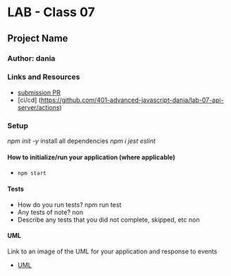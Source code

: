 # LAB - Class 07

## Project Name

### Author: dania

### Links and Resources

- [submission PR](https://github.com/401-advanced-javascript-dania/lab-07-api-server/pull/1)
- [ci/cd] (https://github.com/401-advanced-javascript-dania/lab-07-api-server/actions)


### Setup
*npm init -y*
install all dependencies *npm i jest eslint*
#### How to initialize/run your application (where applicable)

- `npm start`

#### Tests

- How do you run tests?
npm run test
- Any tests of note?
non
- Describe any tests that you did not complete, skipped, etc
non
#### UML

Link to an image of the UML for your application and response to events
- [UML]()